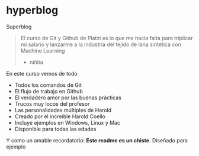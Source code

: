 # hyperblog
Superblog
>El curso de Git y Github de Platzi es lo que me hacia falta para triplicar mi salario y lanzarme a la industria del tejido de lana sintética con Machine Learning
>- niñita

En este curso vemos de todo
* Todos los comandos de Git
* El flujo de trabajo en Github
* El verdadero amor por las buenas prácticas
* Trucos muy locos del profesor
* Las personalidades múltiples de Harold
* Creado por el increible Harold Coello
* Incluye ejemplos en Windows, Linux y Mac
* Disponible para todas las edades

Y como un amable recordatorio: **Este readme es un chiste**. Diseñado para ejemplo 